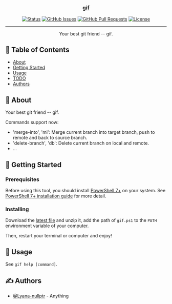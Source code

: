 <h1 align="center">
  <a href="https://github.com/lyana-nullptr/gif" rel="noopener">
</h1>

<h3 align="center">gif</h3>

<div align="center">

[![Status](https://img.shields.io/badge/status-active-success.svg)](.)
[![GitHub Issues](https://img.shields.io/github/issues/lyana-nullptr/gif.svg)](https://github.com/lyana-nullptr/gif/issues)
[![GitHub Pull Requests](https://img.shields.io/github/issues-pr/lyana-nullptr/gif.svg)](https://github.com/lyana-nullptr/gif/pulls)
[![License](https://img.shields.io/badge/license-MIT-blue.svg)](/LICENSE)

</div>

---

<p align="center"> Your best git friend -- gif.
    <br>
</p>

## 📝 Table of Contents

- [About](#about)
- [Getting Started](#getting_started)
- [Usage](#usage)
- [TODO](TODO.md)
- [Authors](#authors)

## 🧐 About <a name = "about"></a>

Your best git friend -- gif.

Commands support now:

- 'merge-into', 'mi': Merge current branch into target branch, push to remote
  and back to source branch.
- 'delete-branch', 'db': Delete current branch on local and remote.
- ...

## 🏁 Getting Started <a name = "getting_started"></a>

### Prerequisites

Before using this tool, you should install [PowerShell 7+](https://github.com/PowerShell/PowerShell)
on your system. See [PowerShell 7+ installation guide](https://learn.microsoft.com/en-us/powershell/scripting/install/installing-powershell)
for more detail.

### Installing

Download the [latest file](https://github.com/lyana-nullptr/profiles/archive/refs/heads/main.zip)
and unzip it, add the path of `gif.ps1` to the `PATH` environment variable of your
computer.

Then, restart your terminal or computer and enjoy!

## 🎈 Usage <a name="usage"></a>

See `gif help [command]`.

## ✍️ Authors <a name = "authors"></a>

- [@Lyana-nullptr](https://github.com/lyana-nullptr) - Anything
